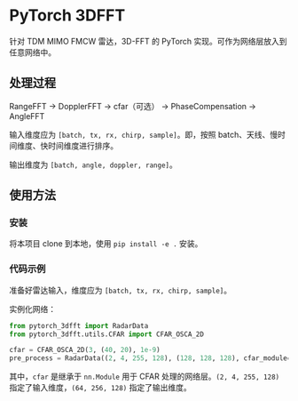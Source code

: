 # PyTorch 3DFFT

针对 TDM MIMO FMCW 雷达，3D-FFT 的 PyTorch 实现。可作为网络层放入到任意网络中。

## 处理过程

RangeFFT -> DopplerFFT -> cfar（可选） -> PhaseCompensation -> AngleFFT

输入维度应为 `[batch, tx, rx, chirp, sample]`。即，按照 batch、天线、慢时间维度、快时间维度进行排序。

输出维度为 `[batch, angle, doppler, range]`。

## 使用方法

### 安装

将本项目 clone 到本地，使用 `pip install -e .` 安装。

### 代码示例

准备好雷达输入，维度应为 `[batch, tx, rx, chirp, sample]`。

实例化网络：

```python
from pytorch_3dfft import RadarData
from pytorch_3dfft.utils.CFAR import CFAR_OSCA_2D

cfar = CFAR_OSCA_2D(3, (40, 20), 1e-9)
pre_process = RadarData((2, 4, 255, 128), (128, 128, 128), cfar_module=cfar)
```

其中，`cfar` 是继承于 `nn.Module` 用于 CFAR 处理的网络层。`(2, 4, 255, 128)` 指定了输入维度，`(64, 256, 128)` 指定了输出维度。
